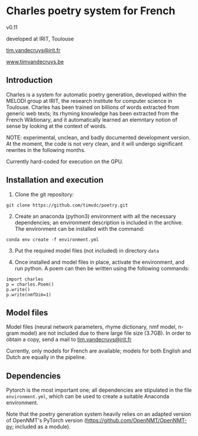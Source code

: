 # Charles poetry system for French

v0.11

developed at IRIT, Toulouse

tim.vandecruys@irit.fr

www.timvandecruys.be


## Introduction

Charles is a system for automatic poetry generation, developed within
the MELODI group at IRIT, the research institute for computer science
in Toulouse. Charles has been trained on billions of words extracted
from generic web texts; its rhyming knowledge has been extracted from
the French Wiktionary, and it automatically learned an elemntary
notion of sense by looking at the context of words.

NOTE: experimental, unclean, and badly documented development
version. At the moment, the code is not very clean, and it will
undergo significant rewrites in the following months.

Currently hard-coded for execution on the GPU.

## Installation and execution

1) Clone the git repository:


`git clone https://github.com/timvdc/poetry.git`

2) Create an anaconda (python3) environment with all the necessary
dependencies; an environment description is included in the
archive. The environment can be installed with the command:

`conda env create -f environment.yml`

3) Put the required model files (not included) in directory `data`

4) Once installed and model files in place, activate the environment, and run python. A poem
can then be written using the following commands:

~~~
import charles
p = charles.Poem()
p.write()
p.write(nmfDim=1)
~~~~

## Model files

Model files (neural network parameters, rhyme dictionary, nmf model,
n-gram model) are not included due to there large file size
(3.7GB). In order to obtain a copy, send a mail to
tim.vandecruys@irit.fr

Currently, only models for French are available; models for both
English and Dutch are equally in the pipeline.

## Dependencies

Pytorch is the most important one; all dependencies are stipulated
in the file `environment.yml`, which can be used to create a suitable Anaconda
environment.

Note that the poetry generation system heavily relies on an adapted
version of OpenNMT's PyTorch version
(https://github.com/OpenNMT/OpenNMT-py; included as a module).